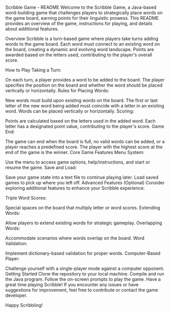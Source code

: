 Scribble Game - README
Welcome to the Scribble Game, a Java-based word-building game that challenges players to strategically place words on the game board, earning points for their linguistic prowess. This README provides an overview of the game, instructions for playing, and details about additional features.

Overview
Scribble is a turn-based game where players take turns adding words to the game board. Each word must connect to an existing word on the board, creating a dynamic and evolving word landscape. Points are awarded based on the letters used, contributing to the player's overall score.

How to Play
Taking a Turn:

On each turn, a player provides a word to be added to the board.
The player specifies the position on the board and whether the word should be placed vertically or horizontally.
Rules for Placing Words:

New words must build upon existing words on the board.
The first or last letter of the new word being added must coincide with a letter in an existing word.
Words can be placed vertically or horizontally.
Scoring:

Points are calculated based on the letters used in the added word.
Each letter has a designated point value, contributing to the player's score.
Game End:

The game can end when the board is full, no valid words can be added, or a player reaches a predefined score.
The player with the highest score at the end of the game is the winner.
Core Game Features
Menu System:

Use the menu to access game options, help/instructions, and start or resume the game.
Save and Load:

Save your game state into a text file to continue playing later.
Load saved games to pick up where you left off.
Advanced Features (Optional)
Consider exploring additional features to enhance your Scribble experience:

Triple Word Scores:

Special spaces on the board that multiply letter or word scores.
Extending Words:

Allow players to extend existing words for strategic gameplay.
Overlapping Words:

Accommodate scenarios where words overlap on the board.
Word Validation:

Implement dictionary-based validation for proper words.
Computer-Based Player:

Challenge yourself with a single-player mode against a computer opponent.
Getting Started
Clone the repository to your local machine.
Compile and run the Java program.
Follow the on-screen prompts to play the game.
Have a great time playing Scribble! If you encounter any issues or have suggestions for improvement, feel free to contribute or contact the game developer.

Happy Scribbling!
